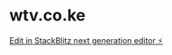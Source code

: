 # wtv.co.ke

[Edit in StackBlitz next generation editor ⚡️](https://stackblitz.com/~/github.com/engwillem/wtv.co.ke)